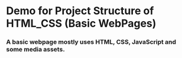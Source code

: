 # Demo for Project Structure of HTML_CSS (Basic WebPages)

### A basic webpage mostly uses HTML, CSS, JavaScript and some media assets.
